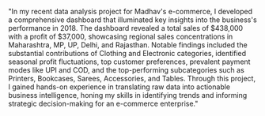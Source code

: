 "In my recent data analysis project for Madhav's e-commerce, I developed a comprehensive dashboard that illuminated key insights into the business's performance in 2018. The dashboard revealed a total sales of $438,000 with a profit of $37,000, showcasing regional sales concentrations in Maharashtra, MP, UP, Delhi, and Rajasthan. Notable findings included the substantial contributions of Clothing and Electronic categories, identified seasonal profit fluctuations, top customer preferences, prevalent payment modes like UPI and COD, and the top-performing subcategories such as Printers, Bookcases, Sarees, Accessories, and Tables. Through this project, I gained hands-on experience in translating raw data into actionable business intelligence, honing my skills in identifying trends and informing strategic decision-making for an e-commerce enterprise."







